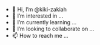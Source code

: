 - 👋 Hi, I’m @kiki-zakiah
- 👀 I’m interested in ...
- 🌱 I’m currently learning ...
- 💞️ I’m looking to collaborate on ...
- 📫 How to reach me ...

<!---
kiki-zakiah/kiki-zakiah is a ✨ special ✨ repository because its `README.md` (this file) appears on your GitHub profile.
You can click the Preview link to take a look at your changes.
--->
